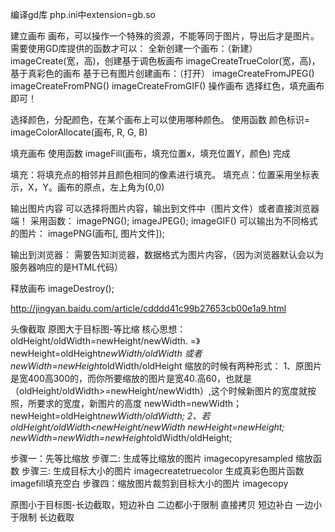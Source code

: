 编译gd库
php.ini中extension=gb.so

建立画布
画布，可以操作一个特殊的资源，不能等同于图片，导出后才是图片。
需要使用GD库提供的函数才可以：
全新创建一个画布：（新建）
imageCreate(宽，高)，创建基于调色板画布
imageCreateTrueColor(宽，高)，基于真彩色的画布
基于已有图片创建画布：（打开）
imageCreateFromJPEG()
imageCreateFromPNG()
imageCreateFromGIF()
操作画布
选择红色，填充画布即可！
 
选择颜色，分配颜色，在某个画布上可以使用哪种颜色。
使用函数
颜色标识= imageColorAllocate(画布, R, G, B)
 
填充画布
使用函数
imageFill(画布，填充位置x，填充位置Y，颜色) 完成

填充：将填充点的相邻并且颜色相同的像素进行填充。
填充点：位置采用坐标表示，X，Y。画布的原点，左上角为(0,0)
  
输出图片内容
可以选择将图片内容，输出到文件中（图片文件）或者直接浏览器端！
采用函数：
imagePNG();
imageJPEG();
imageGIF()
可以输出为不同格式的图片：
imagePNG(画布[, 图片文件]);
 
输出到浏览器：
需要告知浏览器，数据格式为图片内容，（因为浏览器默认会以为服务器响应的是HTML代码）
 
释放画布
imageDestroy();

http://jingyan.baidu.com/article/cdddd41c99b27653cb00e1a9.html

头像截取
原图大于目标图-等比缩
核心思想：oldHeight/oldWidth=newHeight/newWidth.
=》newHeight=oldHeight*newWidth/oldWidth 或者 newWidth=newHeight*oldWidth/oldHeight
 缩放的时候有两种形式：
1、原图片是宽400高300的，而你所要缩放的图片是宽40.高60，也就是（oldHeight/oldWidth>=newHeight/newWidth）,这个时候新图片的宽度就按照，所要求的宽度，新图片的高度
newWidth=newWidth；
newHeight=oldHeight*newWidth/oldWidth;
2、若oldHeight/oldWidth<newHeight/newWidth
newHeight=newHeight;
newWidth=newWidth=newHeight*oldWidth/oldHeight;

步骤一：先等比缩放
步骤二: 生成等比缩放的图片 imagecopyresampled 缩放函数
步骤三: 生成目标大小的图片 imagecreatetruecolor 生成真彩色图片函数 imagefill填充空白
步骤四：缩放图片裁剪到目标大小的图片 imagecopy

原图小于目标图-长边截取，短边补白
二边都小于限制 直接拷贝 短边补白
一边小于限制 长边截取
